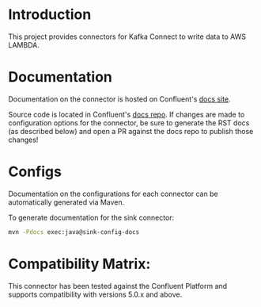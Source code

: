 # Introduction

This project provides connectors for Kafka Connect to write data to AWS LAMBDA.

# Documentation

Documentation on the connector is hosted on Confluent's
[docs site](https://docs.confluent.io/current/connect/kafka-connect-aws-lambda/).

Source code is located in Confluent's
[docs repo](https://github.com/confluentinc/docs/tree/master/connect/kafka-connect-aws-lambda). If changes
are made to configuration options for the connector, be sure to generate the RST docs (as described
below) and open a PR against the docs repo to publish those changes!

# Configs

Documentation on the configurations for each connector can be automatically generated via Maven.

To generate documentation for the sink connector:
```bash
mvn -Pdocs exec:java@sink-config-docs
```


# Compatibility Matrix:

This connector has been tested against the Confluent Platform and supports compatibility with versions 5.0.x and above.
